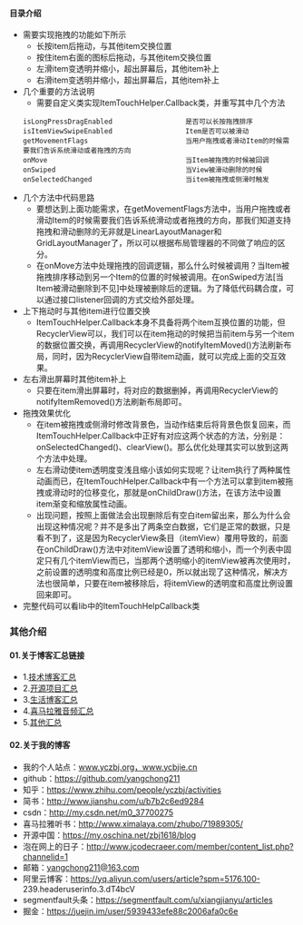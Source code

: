 #### 目录介绍




- 需要实现拖拽的功能如下所示
    - 长按item后拖动，与其他item交换位置
    - 按住item右面的图标后拖动，与其他item交换位置
    - 左滑item变透明并缩小，超出屏幕后，其他item补上
    - 右滑item变透明并缩小，超出屏幕后，其他item补上
- 几个重要的方法说明
    - 需要自定义类实现ItemTouchHelper.Callback类，并重写其中几个方法
    ```
    isLongPressDragEnabled                  是否可以长按拖拽排序
    isItemViewSwipeEnabled                  Item是否可以被滑动
    getMovementFlags                        当用户拖拽或者滑动Item的时候需要我们告诉系统滑动或者拖拽的方向
    onMove                                  当Item被拖拽的时候被回调
    onSwiped                                当View被滑动删除的时候
    onSelectedChanged                       当item被拖拽或侧滑时触发
    ```
- 几个方法中代码思路
    - 要想达到上面功能需求，在getMovementFlags方法中，当用户拖拽或者滑动Item的时候需要我们告诉系统滑动或者拖拽的方向，那我们知道支持拖拽和滑动删除的无非就是LinearLayoutManager和GridLayoutManager了，所以可以根据布局管理器的不同做了响应的区分。
    - 在onMove方法中处理拖拽的回调逻辑，那么什么时候被调用？当Item被拖拽排序移动到另一个Item的位置的时候被调用。在onSwiped方法[当Item被滑动删除到不见]中处理被删除后的逻辑。为了降低代码耦合度，可以通过接口listener回调的方式交给外部处理。
- 上下拖动时与其他item进行位置交换
    - ItemTouchHelper.Callback本身不具备将两个item互换位置的功能，但RecyclerView可以，我们可以在item拖动的时候把当前item与另一个item的数据位置交换，再调用RecyclerView的notifyItemMoved()方法刷新布局，同时，因为RecyclerView自带item动画，就可以完成上面的交互效果。
- 左右滑出屏幕时其他item补上
    - 只要在item滑出屏幕时，将对应的数据删掉，再调用RecyclerView的notifyItemRemoved()方法刷新布局即可。
- 拖拽效果优化
    - 在item被拖拽或侧滑时修改背景色，当动作结束后将背景色恢复回来，而ItemTouchHelper.Callback中正好有对应这两个状态的方法，分别是：onSelectedChanged()、clearView()。那么优化处理其实可以放到这两个方法中处理。
    - 左右滑动使item透明度变浅且缩小该如何实现呢？让item执行了两种属性动画而已，在ItemTouchHelper.Callback中有一个方法可以拿到item被拖拽或滑动时的位移变化，那就是onChildDraw()方法，在该方法中设置item渐变和缩放属性动画。
    - 出现问题，按照上面做法会出现删除后有空白item留出来，那么为什么会出现这种情况呢？并不是多出了两条空白数据，它们是正常的数据，只是看不到了，这是因为RecyclerView条目（itemView）覆用导致的，前面在onChildDraw()方法中对itemView设置了透明和缩小，而一个列表中固定只有几个itemView而已，当那两个透明缩小的itemView被再次使用时，之前设置的透明度和高度比例已经是0，所以就出现了这种情况，解决方法也很简单，只要在item被移除后，将itemView的透明度和高度比例设置回来即可。
- 完整代码可以看lib中的ItemTouchHelpCallback类




### 其他介绍
#### 01.关于博客汇总链接
- 1.[技术博客汇总](https://www.jianshu.com/p/614cb839182c)
- 2.[开源项目汇总](https://blog.csdn.net/m0_37700275/article/details/80863574)
- 3.[生活博客汇总](https://blog.csdn.net/m0_37700275/article/details/79832978)
- 4.[喜马拉雅音频汇总](https://www.jianshu.com/p/f665de16d1eb)
- 5.[其他汇总](https://www.jianshu.com/p/53017c3fc75d)



#### 02.关于我的博客
- 我的个人站点：www.yczbj.org，www.ycbjie.cn
- github：https://github.com/yangchong211
- 知乎：https://www.zhihu.com/people/yczbj/activities
- 简书：http://www.jianshu.com/u/b7b2c6ed9284
- csdn：http://my.csdn.net/m0_37700275
- 喜马拉雅听书：http://www.ximalaya.com/zhubo/71989305/
- 开源中国：https://my.oschina.net/zbj1618/blog
- 泡在网上的日子：http://www.jcodecraeer.com/member/content_list.php?channelid=1
- 邮箱：yangchong211@163.com
- 阿里云博客：https://yq.aliyun.com/users/article?spm=5176.100- 239.headeruserinfo.3.dT4bcV
- segmentfault头条：https://segmentfault.com/u/xiangjianyu/articles
- 掘金：https://juejin.im/user/5939433efe88c2006afa0c6e



















